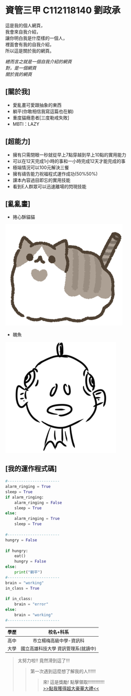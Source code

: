 # 資管三甲 C112118140 劉政承
這是我的個人網頁，\
我會來自我介紹，\
讓你明白我是什麼樣的一個人，\
裡面會有我的自我介紹，\
所以這是關於我的網頁。

*總而言之就是一個自我介紹的網頁*\
*對，是一個網頁*\
*關於我的網頁*

## [關於我]
- 愛亂畫可愛跟抽象的東西
- 躺平(你敢相信我寫這篇也在躺)
- 重度貓癮患者[三度勒戒失敗]
- MBTI：LAZY
## [超能力]
- 擁有只需閉眼一秒就從早上7點穿越到早上10點的實用能力
- 可以在12天完成1小時的事和一小時完成12天才能完成的事
- 極端情況可以100元解決三餐
- 擁有禱告能力祝福程式運作成功(50%50%)
- 課本內容過目即忘的實用技能
- 看到E人群眾可以迅速離場的閃現技能

## [亂亂畫]
- 捲心酥貓貓

![photo](捲心酥貓貓.png)

- 醜魚

<img src="醜魚.png" alt="photo" width="350">

## [我的運作程式碼]

```python
#-----------------------
alarm_ringing = True
sleep = True
if alarm_ringing:
    alarm_ringing = False
    sleep = True
else:
    alarm_ringing = True
    sleep = True

#-----------------------
hungry = False

if hungry:
    eat()
    hungry = False
else:
    print("躺平")
#-----------------------
brain = "working"
in_class = True

if in_class:
    brain = "error"
else:
    brain = "working"
#-----------------------
```

|學歷|校名+科系|
|:--:|:--:|
|高中|市立楊梅高級中學-資訊科|
|大學|國立高雄科技大學 資訊管理系(就讀中)|

>太努力啦!! 竟然滑到這了!!!
>>第一次遇到這麼想了解我的人!!!!!!
>>>來! 這是獎勵! 點擊領取!!!!!!!!!!!!!\
[>>點我獲得超大豪華大禮<<](https://www.youtube.com/watch?v=fC7oUOUEEi4)
